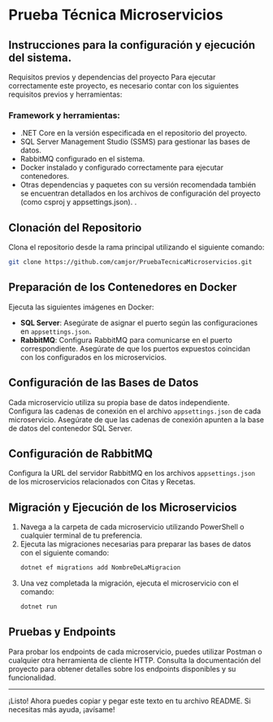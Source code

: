 
# Prueba Técnica Microservicios

## Instrucciones para la configuración y ejecución del sistema.

 Requisitos previos y dependencias del proyecto
Para ejecutar correctamente este proyecto, es necesario contar con los siguientes requisitos previos y herramientas:
 ### Framework y herramientas: 
- .NET Core en la versión especificada en el repositorio del proyecto.
- SQL Server Management Studio (SSMS) para gestionar las bases de datos.
- RabbitMQ configurado en el sistema.
- Docker instalado y configurado correctamente para ejecutar contenedores.
- Otras dependencias y paquetes con su versión recomendada también se encuentran detallados en los archivos de configuración del proyecto (como csproj y appsettings.json). .

## Clonación del Repositorio
Clona el repositorio desde la rama principal utilizando el siguiente comando:

```bash
git clone https://github.com/camjor/PruebaTecnicaMicroservicios.git
```

## Preparación de los Contenedores en Docker
Ejecuta las siguientes imágenes en Docker:

- **SQL Server**: Asegúrate de asignar el puerto según las configuraciones en `appsettings.json`.
- **RabbitMQ**: Configura RabbitMQ para comunicarse en el puerto correspondiente. Asegúrate de que los puertos expuestos coincidan con los configurados en los microservicios.

## Configuración de las Bases de Datos
Cada microservicio utiliza su propia base de datos independiente. Configura las cadenas de conexión en el archivo `appsettings.json` de cada microservicio. Asegúrate de que las cadenas de conexión apunten a la base de datos del contenedor SQL Server.

## Configuración de RabbitMQ
Configura la URL del servidor RabbitMQ en los archivos `appsettings.json` de los microservicios relacionados con Citas y Recetas.

## Migración y Ejecución de los Microservicios
1. Navega a la carpeta de cada microservicio utilizando PowerShell o cualquier terminal de tu preferencia.
2. Ejecuta las migraciones necesarias para preparar las bases de datos con el siguiente comando:
   ```bash
   dotnet ef migrations add NombreDeLaMigracion
   ```
3. Una vez completada la migración, ejecuta el microservicio con el comando:
   ```bash
   dotnet run
   ```

## Pruebas y Endpoints
Para probar los endpoints de cada microservicio, puedes utilizar Postman o cualquier otra herramienta de cliente HTTP. Consulta la documentación del proyecto para obtener detalles sobre los endpoints disponibles y su funcionalidad.

---

¡Listo! Ahora puedes copiar y pegar este texto en tu archivo README. Si necesitas más ayuda, ¡avísame!
